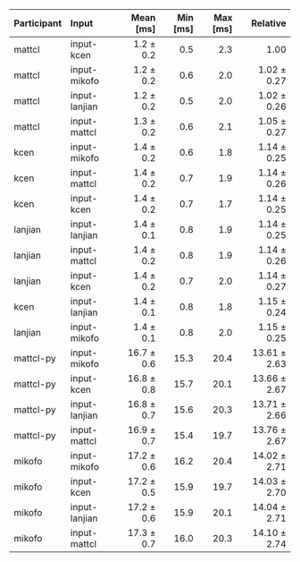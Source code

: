 | Participant | Input | Mean [ms] | Min [ms] | Max [ms] | Relative |
|:---|:---|---:|---:|---:|---:|
| mattcl | input-kcen | 1.2 ± 0.2 | 0.5 | 2.3 | 1.00 |
| mattcl | input-mikofo | 1.2 ± 0.2 | 0.6 | 2.0 | 1.02 ± 0.27 |
| mattcl | input-lanjian | 1.2 ± 0.2 | 0.5 | 2.0 | 1.02 ± 0.26 |
| mattcl | input-mattcl | 1.3 ± 0.2 | 0.6 | 2.1 | 1.05 ± 0.27 |
| kcen | input-mikofo | 1.4 ± 0.2 | 0.6 | 1.8 | 1.14 ± 0.25 |
| kcen | input-mattcl | 1.4 ± 0.2 | 0.7 | 1.9 | 1.14 ± 0.26 |
| kcen | input-kcen | 1.4 ± 0.2 | 0.7 | 1.7 | 1.14 ± 0.25 |
| lanjian | input-lanjian | 1.4 ± 0.1 | 0.8 | 1.9 | 1.14 ± 0.25 |
| lanjian | input-mattcl | 1.4 ± 0.2 | 0.8 | 1.9 | 1.14 ± 0.26 |
| lanjian | input-kcen | 1.4 ± 0.2 | 0.7 | 2.0 | 1.14 ± 0.27 |
| kcen | input-lanjian | 1.4 ± 0.1 | 0.8 | 1.8 | 1.15 ± 0.24 |
| lanjian | input-mikofo | 1.4 ± 0.1 | 0.8 | 2.0 | 1.15 ± 0.25 |
| mattcl-py | input-mikofo | 16.7 ± 0.6 | 15.3 | 20.4 | 13.61 ± 2.63 |
| mattcl-py | input-kcen | 16.8 ± 0.8 | 15.7 | 20.1 | 13.66 ± 2.67 |
| mattcl-py | input-lanjian | 16.8 ± 0.7 | 15.6 | 20.3 | 13.71 ± 2.66 |
| mattcl-py | input-mattcl | 16.9 ± 0.7 | 15.4 | 19.7 | 13.76 ± 2.67 |
| mikofo | input-mikofo | 17.2 ± 0.6 | 16.2 | 20.4 | 14.02 ± 2.71 |
| mikofo | input-kcen | 17.2 ± 0.5 | 15.9 | 19.7 | 14.03 ± 2.70 |
| mikofo | input-lanjian | 17.2 ± 0.6 | 15.9 | 20.1 | 14.04 ± 2.71 |
| mikofo | input-mattcl | 17.3 ± 0.7 | 16.0 | 20.3 | 14.10 ± 2.74 |
